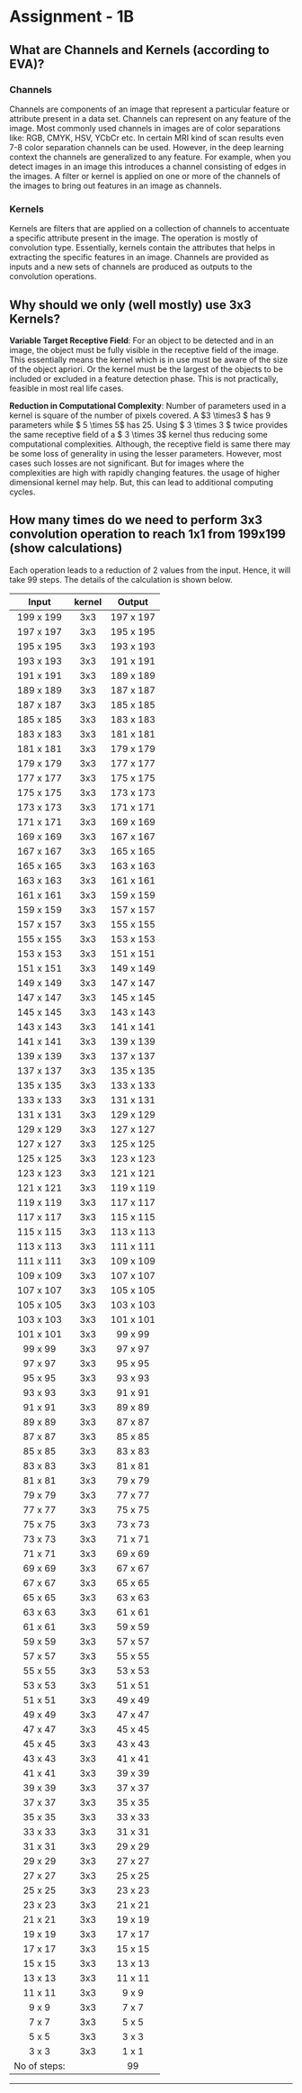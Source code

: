 # Assignment - 1B

## What are Channels and Kernels (according to EVA)?

### Channels

Channels are components of an image that represent a particular feature or attribute present in a data set. Channels can represent on any feature of the image. Most commonly used channels in images are of color separations like: RGB, CMYK, HSV, YCbCr etc. In certain MRI kind of scan results even 7-8 color separation channels can be used. However, in the deep learning context the channels are generalized to any feature. For example, when you detect images in an image this introduces a channel consisting of edges in the images. A filter or kernel is applied on one or more of the channels of the images to bring out features in an image as channels. 

### Kernels

Kernels are filters that are applied on a collection of channels to accentuate a specific attribute present in the image. The operation is mostly of convolution type. Essentially, kernels contain the attributes that helps in extracting the specific features in an image. Channels are provided as inputs and a new sets of channels are produced as outputs to the convolution operations. 

## Why should we only (well mostly) use 3x3 Kernels?

**Variable Target Receptive Field**: For an object to be detected and in an image, the object must be fully visible in the receptive field of the image. This essentially means the kernel which is in use must be aware of the size of the object apriori. Or the kernel must be the largest of the objects to be included or excluded in a feature detection phase. This is not practically, feasible in most real life cases. 

**Reduction in Computational Complexity**: Number of parameters used in a kernel is square of the number of pixels covered. A $3 \times3 $ has 9 parameters while $ 5 \times 5$ has 25. Using $ 3 \times 3 $ twice provides the same receptive field of a $ 3 \times 3$ kernel thus reducing some computational complexities. Although, the receptive field is same there may be some loss of generality in using the lesser parameters. However, most cases such losses are not significant. But for images where the complexities are high with rapidly changing features. the usage of higher dimensional kernel may help. But, this can lead to additional computing cycles. 

## How many times do we need to perform 3x3 convolution operation to reach 1x1 from 199x199 (show calculations)

Each operation leads to a reduction of 2 values from the input. Hence, it will take 99 steps. The details of the calculation is shown below. 

|   Input   | kernel |  Output   |
| :-------: | :----: | :-------: |
| 199 x 199 |  3x3   | 197 x 197 |
| 197 x 197 |  3x3   | 195 x 195 |
| 195 x 195 |  3x3   | 193 x 193 |
| 193 x 193 |  3x3   | 191 x 191 |
| 191 x 191 |  3x3   | 189 x 189 |
| 189 x 189 |  3x3   | 187 x 187 |
| 187 x 187 |  3x3   | 185 x 185 |
| 185 x 185 |  3x3   | 183 x 183 |
| 183 x 183 |  3x3   | 181 x 181 |
| 181 x 181 |  3x3   | 179 x 179 |
| 179 x 179 |  3x3   | 177 x 177 |
| 177 x 177 |  3x3   | 175 x 175 |
| 175 x 175 |  3x3   | 173 x 173 |
| 173 x 173 |  3x3   | 171 x 171 |
| 171 x 171 |  3x3   | 169 x 169 |
| 169 x 169 |  3x3   | 167 x 167 |
| 167 x 167 |  3x3   | 165 x 165 |
| 165 x 165 |  3x3   | 163 x 163 |
| 163 x 163 |  3x3   | 161 x 161 |
| 161 x 161 |  3x3   | 159 x 159 |
| 159 x 159 |  3x3   | 157 x 157 |
| 157 x 157 |  3x3   | 155 x 155 |
| 155 x 155 |  3x3   | 153 x 153 |
| 153 x 153 |  3x3   | 151 x 151 |
| 151 x 151 |  3x3   | 149 x 149 |
| 149 x 149 |  3x3   | 147 x 147 |
| 147 x 147 |  3x3   | 145 x 145 |
| 145 x 145 |  3x3   | 143 x 143 |
| 143 x 143 |  3x3   | 141 x 141 |
| 141 x 141 |  3x3   | 139 x 139 |
| 139 x 139 |  3x3   | 137 x 137 |
| 137 x 137 |  3x3   | 135 x 135 |
| 135 x 135 |  3x3   | 133 x 133 |
| 133 x 133 |  3x3   | 131 x 131 |
| 131 x 131 |  3x3   | 129 x 129 |
| 129 x 129 |  3x3   | 127 x 127 |
| 127 x 127 |  3x3   | 125 x 125 |
| 125 x 125 |  3x3   | 123 x 123 |
| 123 x 123 |  3x3   | 121 x 121 |
| 121 x 121 |  3x3   | 119 x 119 |
| 119 x 119 |  3x3   | 117 x 117 |
| 117 x 117 |  3x3   | 115 x 115 |
| 115 x 115 |  3x3   | 113 x 113 |
| 113 x 113 |  3x3   | 111 x 111 |
| 111 x 111 |  3x3   | 109 x 109 |
| 109 x 109 |  3x3   | 107 x 107 |
| 107 x 107 |  3x3   | 105 x 105 |
| 105 x 105 |  3x3   | 103 x 103 |
| 103 x 103 |  3x3   | 101 x 101 |
| 101 x 101 |  3x3   |  99 x 99  |
|  99 x 99  |  3x3   |  97 x 97  |
|  97 x 97  |  3x3   |  95 x 95  |
|  95 x 95  |  3x3   |  93 x 93  |
|  93 x 93  |  3x3   |  91 x 91  |
|  91 x 91  |  3x3   |  89 x 89  |
|  89 x 89  |  3x3   |  87 x 87  |
|  87 x 87  |  3x3   |  85 x 85  |
|  85 x 85  |  3x3   |  83 x 83  |
|  83 x 83  |  3x3   |  81 x 81  |
|  81 x 81  |  3x3   |  79 x 79  |
|  79 x 79  |  3x3   |  77 x 77  |
|  77 x 77  |  3x3   |  75 x 75  |
|  75 x 75  |  3x3   |  73 x 73  |
|  73 x 73  |  3x3   |  71 x 71  |
|  71 x 71  |  3x3   |  69 x 69  |
|  69 x 69  |  3x3   |  67 x 67  |
|  67 x 67  |  3x3   |  65 x 65  |
|  65 x 65  |  3x3   |  63 x 63  |
|  63 x 63  |  3x3   |  61 x 61  |
|  61 x 61  |  3x3   |  59 x 59  |
|  59 x 59  |  3x3   |  57 x 57  |
|  57 x 57  |  3x3   |  55 x 55  |
|  55 x 55  |  3x3   |  53 x 53  |
|  53 x 53  |  3x3   |  51 x 51  |
|  51 x 51  |  3x3   |  49 x 49  |
|  49 x 49  |  3x3   |  47 x 47  |
|  47 x 47  |  3x3   |  45 x 45  |
|  45 x 45  |  3x3   |  43 x 43  |
|  43 x 43  |  3x3   |  41 x 41  |
|  41 x 41  |  3x3   |  39 x 39  |
|  39 x 39  |  3x3   |  37 x 37  |
|  37 x 37  |  3x3   |  35 x 35  |
|  35 x 35  |  3x3   |  33 x 33  |
|  33 x 33  |  3x3   |  31 x 31  |
|  31 x 31  |  3x3   |  29 x 29  |
|  29 x 29  |  3x3   |  27 x 27  |
|  27 x 27  |  3x3   |  25 x 25  |
|  25 x 25  |  3x3   |  23 x 23  |
|  23 x 23  |  3x3   |  21 x 21  |
|  21 x 21  |  3x3   |  19 x 19  |
|  19 x 19  |  3x3   |  17 x 17  |
|  17 x 17  |  3x3   |  15 x 15  |
|  15 x 15  |  3x3   |  13 x 13  |
|  13 x 13  |  3x3   |  11 x 11  |
|  11 x 11  |  3x3   |   9 x 9   |
|   9 x 9   |  3x3   |   7 x 7   |
|   7 x 7   |  3x3   |   5 x 5   |
|   5 x 5   |  3x3   |   3 x 3   |
|   3 x 3   |  3x3   |   1 x 1   |
| No of steps:|      | 99        |
----------------------------------

